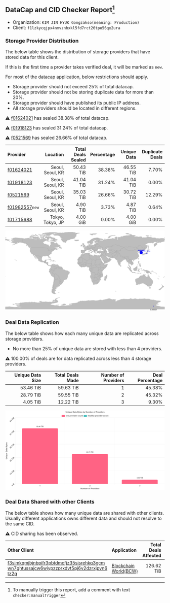 ## DataCap and CID Checker Report[^1]
 - Organization: `KIM JIN HYUK Gongzakso(meaning: Production)`
 - Client: `f1lzkycqjpx4nmvznhxkl5fd7rct26tpo56qx2ura`
### Storage Provider Distribution
The below table shows the distribution of storage providers that have stored data for this client.

If this is the first time a provider takes verified deal, it will be marked as `new`.

For most of the datacap application, below restrictions should apply.
 - Storage provider should not exceed 25% of total datacap.
 - Storage provider should not be storing duplicate data for more than 20%.
 - Storage provider should have published its public IP address.
 - All storage providers should be located in different regions.

⚠️ [f01624021](https://filfox.info/en/address/f01624021) has sealed 38.38% of total datacap.

⚠️ [f01918123](https://filfox.info/en/address/f01918123) has sealed 31.24% of total datacap.

⚠️ [f0521569](https://filfox.info/en/address/f0521569) has sealed 26.66% of total datacap.

| Provider                                                    |         Location | Total Deals Sealed | Percentage | Unique Data | Duplicate Deals |
| :---------------------------------------------------------- | ---------------: | -----------------: | ---------: | ----------: | --------------: |
| [f01624021](https://filfox.info/en/address/f01624021)       | Seoul, Seoul, KR |          50.43 TiB |     38.38% |   46.55 TiB |           7.70% |
| [f01918123](https://filfox.info/en/address/f01918123)       | Seoul, Seoul, KR |          41.04 TiB |     31.24% |   41.04 TiB |           0.00% |
| [f0521569](https://filfox.info/en/address/f0521569)         | Seoul, Seoul, KR |          35.03 TiB |     26.66% |   30.72 TiB |          12.29% |
| [f01982557](https://filfox.info/en/address/f01982557)`new`  | Seoul, Seoul, KR |           4.90 TiB |      3.73% |    4.87 TiB |           0.64% |
| [f01715688](https://filfox.info/en/address/f01715688)       | Tokyo, Tokyo, JP |           4.00 GiB |      0.00% |    4.00 GiB |           0.00% |

![Provider Distribution](https://raw.githubusercontent.com/data-preservation-programs/filplus-checker-assets/main/filecoin-project/filecoin-plus-large-datasets/issues/1038/1671098396431.png)
### Deal Data Replication
The below table shows how each many unique data are replicated across storage providers.
- No more than 25% of unique data are stored with less than 4 providers.

⚠️ 100.00% of deals are for data replicated across less than 4 storage providers.

| Unique Data Size | Total Deals Made | Number of Providers | Deal Percentage |
| ---------------: | ---------------: | ------------------: | --------------: |
|        53.46 TiB |        59.63 TiB |                   1 |          45.38% |
|        28.79 TiB |        59.55 TiB |                   2 |          45.32% |
|         4.05 TiB |        12.22 TiB |                   3 |           9.30% |

![Replication Distribution](https://raw.githubusercontent.com/data-preservation-programs/filplus-checker-assets/main/filecoin-project/filecoin-plus-large-datasets/issues/1038/1671098397083.png)
### Deal Data Shared with other Clients
The below table shows how many unique data are shared with other clients.
Usually different applications owns different data and should not resolve to the same CID.

⚠️ CID sharing has been observed.

| Other Client                                                                                                                                                                                                              | Application                                                                                            | Total Deals Affected | Unique CIDs |        Verifier |
| :------------------------------------------------------------------------------------------------------------------------------------------------------------------------------------------------------------------------ | :----------------------------------------------------------------------------------------------------- | -------------------: | ----------: | --------------: |
| [f3simkqmjbjnbpifr3pbtdmcfjz35sisrehkq3gcm<br/>wn7ghtussajcw6wiypzzprxdvt5pj6y2dzrxjpvn6<br/>tz2q](https://filfox.info/en/address/f3simkqmjbjnbpifr3pbtdmcfjz35sisrehkq3gcmwn7ghtussajcw6wiypzzprxdvt5pj6y2dzrxjpvn6tz2q) | [Blockchain World\(BCW\)](https://github.com/filecoin-project/filecoin-plus-large-datasets/issues/166) |           126.62 TiB |       1,993 | LDN v3 multisig |

[^1]: To manually trigger this report, add a comment with text `checker:manualTrigger`

